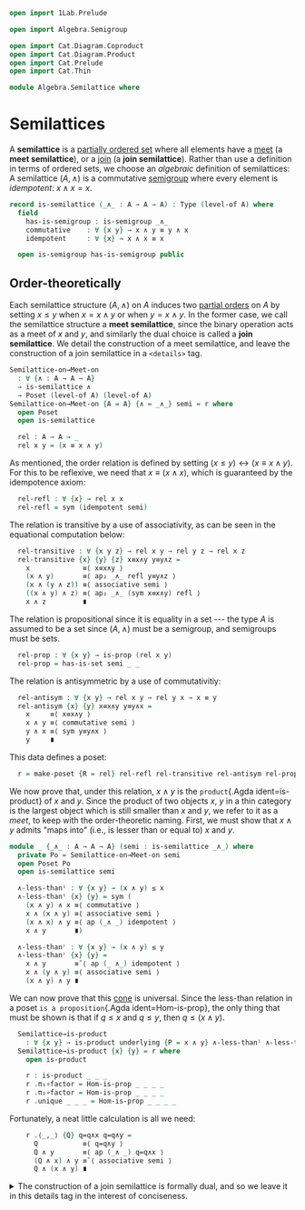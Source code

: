 ```agda
open import 1Lab.Prelude

open import Algebra.Semigroup

open import Cat.Diagram.Coproduct
open import Cat.Diagram.Product
open import Cat.Prelude
open import Cat.Thin

module Algebra.Semilattice where
```

<!--
```agda
private variable
  ℓ : Level
  A : Type ℓ
```
-->

# Semilattices

A **semilattice** is a [partially ordered set] where all elements have a
[meet] (a **meet semilattice**), or a [join] (a **join semilattice**).
Rather than use a definition in terms of ordered sets, we choose an
_algebraic_ definition of semilattices: A semilattice $(A, \land)$ is a
commutative [semigroup] where every element is _idempotent_: $x \land x = x$.

[partially ordered set]: Cat.Thin.html
[meet]: Cat.Diagram.Limit.Base.html
[join]: Cat.Diagram.Colimit.Base.html
[semigroup]: Algebra.Semigroup.html

```agda
record is-semilattice (_∧_ : A → A → A) : Type (level-of A) where
  field
    has-is-semigroup : is-semigroup _∧_
    commutative    : ∀ {x y} → x ∧ y ≡ y ∧ x
    idempotent     : ∀ {x} → x ∧ x ≡ x

  open is-semigroup has-is-semigroup public
```

## Order-theoretically

Each semilattice structure $(A, \land)$ on $A$ induces two [partial
orders] on $A$ by setting $x \le y$ when $x = x \land y$ or when $y = x
\land y$. In the former case, we call the semilattice structure a **meet
semilattice**, since the binary operation acts as a meet of $x$ and $y$,
and similarly the dual choice is called a **join semilattice**. We
detail the construction of a meet semilattice, and leave the
construction of a join semilattice in a `<details>` tag.

[partial orders]: Cat.Thin.html

```agda
Semilattice-on→Meet-on
  : ∀ {∧ : A → A → A}
  → is-semilattice ∧
  → Poset (level-of A) (level-of A)
Semilattice-on→Meet-on {A = A} {∧ = _∧_} semi = r where
  open Poset
  open is-semilattice

  rel : A → A → _
  rel x y = (x ≡ x ∧ y)
```

As mentioned, the order relation is defined by setting $(x \le y)
\leftrightarrow (x ≡ x ∧ y)$. For this to be reflexive, we need that $x
≡ (x ∧ x)$, which is guaranteed by the idempotence axiom:

```agda
  rel-refl : ∀ {x} → rel x x
  rel-refl = sym (idempotent semi)
```

The relation is transitive by a use of associativity, as can be seen in
the equational computation below:

```agda
  rel-transitive : ∀ {x y z} → rel x y → rel y z → rel x z
  rel-transitive {x} {y} {z} x≡x∧y y≡y∧z =
    x             ≡⟨ x≡x∧y ⟩
    (x ∧ y)       ≡⟨ ap₂ _∧_ refl y≡y∧z ⟩
    (x ∧ (y ∧ z)) ≡⟨ associative semi ⟩
    ((x ∧ y) ∧ z) ≡⟨ ap₂ _∧_ (sym x≡x∧y) refl ⟩
    x ∧ z         ∎
```

The relation is propositional since it is equality in a set --- the type
$A$ is assumed to be a set since $(A, \land)$ must be a semigroup, and
semigroups must be sets.

```agda
  rel-prop : ∀ {x y} → is-prop (rel x y)
  rel-prop = has-is-set semi _ _
```

The relation is antisymmetric by a use of commutativitiy:

```agda
  rel-antisym : ∀ {x y} → rel x y → rel y x → x ≡ y
  rel-antisym {x} {y} x≡x∧y y≡y∧x =
    x     ≡⟨ x≡x∧y ⟩
    x ∧ y ≡⟨ commutative semi ⟩
    y ∧ x ≡⟨ sym y≡y∧x ⟩
    y     ∎
```

This data defines a poset:

```agda
  r = make-poset {R = rel} rel-refl rel-transitive rel-antisym rel-prop
```

We now prove that, under this relation, $x \land y$ is the
`product`{.Agda ident=is-product} of $x$ and $y$. Since the product of
two objects $x$, $y$ in a thin category is the largest object which is
still smaller than $x$ and $y$, we refer to it as a _meet_, to keep with
the order-theoretic naming. First, we must show that $x \land y$ admits
"maps into" (i.e., is lesser than or equal to) $x$ and $y$.

```agda
module _ {_∧_ : A → A → A} (semi : is-semilattice _∧_) where
  private Po = Semilattice-on→Meet-on semi
  open Poset Po
  open is-semilattice semi

  ∧-less-thanˡ : ∀ {x y} → (x ∧ y) ≤ x
  ∧-less-thanˡ {x} {y} = sym (
    (x ∧ y) ∧ x ≡⟨ commutative ⟩
    x ∧ (x ∧ y) ≡⟨ associative semi ⟩
    (x ∧ x) ∧ y ≡⟨ ap (_∧ _) idempotent ⟩
    x ∧ y       ∎)

  ∧-less-thanʳ : ∀ {x y} → (x ∧ y) ≤ y
  ∧-less-thanʳ {x} {y} =
    x ∧ y       ≡˘⟨ ap (_ ∧_) idempotent ⟩
    x ∧ (y ∧ y) ≡⟨ associative semi ⟩
    (x ∧ y) ∧ y ∎
```

We can now prove that this [cone] is universal. Since the less-than
relation in a poset `is a proposition`{.Agda ident=Hom-is-prop}, the
only thing that must be shown is that if $q \le x$ and $q \le y$, then
$q \le (x \land y)$.

[cone]: Cat.Diagram.Limit.Base.html#Cone

```agda
  Semilattice→is-product
    : ∀ {x y} → is-product underlying {P = x ∧ y} ∧-less-thanˡ ∧-less-thanʳ
  Semilattice→is-product {x} {y} = r where
    open is-product

    r : is-product _ _ _
    r .π₁∘factor = Hom-is-prop _ _ _ _
    r .π₂∘factor = Hom-is-prop _ _ _ _
    r .unique _ _ _ = Hom-is-prop _ _ _ _
```

Fortunately, a neat little calculation is all we need:

```agda
    r .⟨_,_⟩ {Q} q=q∧x q=q∧y =
      Q           ≡⟨ q=q∧y ⟩
      Q ∧ y       ≡⟨ ap (_∧ _) q=q∧x ⟩
      (Q ∧ x) ∧ y ≡˘⟨ associative semi ⟩
      Q ∧ (x ∧ y) ∎
```

<details>
<summary>The construction of a join semilattice is formally dual, and so
we leave it in this details tag in the interest of conciseness.
</summary>

```agda
Semilattice-on→Join-on
  : ∀ {∨ : A → A → A} → is-semilattice ∨ → Poset (level-of A) (level-of A)
Semilattice-on→Join-on {∨ = _∨_} semi = r where
  open is-semilattice

  transitive : ∀ {x y z} → y ≡ x ∨ y → z ≡ y ∨ z → _
  transitive {x} {y} {z} y=x∨y z=y∨z =
    z           ≡⟨ z=y∨z ⟩
    y ∨ z       ≡⟨ ap₂ _∨_ y=x∨y refl ⟩
    (x ∨ y) ∨ z ≡⟨ sym (associative semi) ⟩
    x ∨ (y ∨ z) ≡⟨ ap₂ _∨_ refl (sym z=y∨z) ⟩
    x ∨ z ∎

  antisym : ∀ {x y} → _ → _ → _
  antisym {x} {y} y=x∨y x=y∨x =
     x     ≡⟨ x=y∨x ⟩
     y ∨ x ≡⟨ commutative semi ⟩
     x ∨ y ≡⟨ sym y=x∨y ⟩
     y     ∎

  r : Poset _ _
  r = make-poset
    {R = λ x y → y ≡ (x ∨ y)}
    (sym (idempotent semi)) transitive antisym (has-is-set semi _ _)
```

We also have that, under this order relation, the semilattice operator
gives the coproduct (join) of the operands, as promised.

-- ```agda
module _ {_∨_ : A → A → A} (semi : is-semilattice _∨_) where
  private Po = Semilattice-on→Join-on semi
  open Poset Po
  open is-semilattice semi

  ∨-greater-thanˡ : ∀ {x y} → x ≤ (x ∨ y)
  ∨-greater-thanˡ {x} {y} =
    x ∨ y       ≡˘⟨ ap (_∨ _) idempotent ⟩
    (x ∨ x) ∨ y ≡˘⟨ associative semi ⟩
    x ∨ (x ∨ y) ∎

  ∨-greater-thanʳ : ∀ {x y} → y ≤ (x ∨ y)
  ∨-greater-thanʳ {x} {y} =
    x ∨ y       ≡˘⟨ ap (_ ∨_) idempotent ⟩
    x ∨ (y ∨ y) ≡⟨ associative semi ⟩
    (x ∨ y) ∨ y ≡˘⟨ ap (_∨ _) commutative ⟩
    (y ∨ x) ∨ y ≡˘⟨ associative semi ⟩
    y ∨ (x ∨ y) ∎

  Semilattice→is-coproduct
    : ∀ {x y} → is-coproduct underlying {P = x ∨ y} ∨-greater-thanˡ ∨-greater-thanʳ
  Semilattice→is-coproduct {x} {y} = c where
    open is-coproduct
    c : is-coproduct _ _ _
    c .[_,_] {Q} q=x∨q q=y∨q =
      Q           ≡⟨ q=x∨q ⟩
      x ∨ Q       ≡⟨ ap (_ ∨_) q=y∨q ⟩
      x ∨ (y ∨ Q) ≡⟨ associative semi ⟩
      (x ∨ y) ∨ Q ∎
    c .in₀∘factor = Hom-is-prop _ _ _ _
    c .in₁∘factor = Hom-is-prop _ _ _ _
    c .unique _ _ _ = Hom-is-prop _ _ _ _
```
</details>

## Maps

As is typical with algebraic structures, we define a semilattice
homomorphism as being a map which commutes with the binary operator.
Since being a semilattice is a _property_ of $(A, \land)$, we have a
characterisation of identifications of semilattices: Two semilattices
are identified precisely when their underlying types are equivalent by
some homomorphic equivalence.

```agda
is-semilattice-is-prop : ∀ {∧ : A → A → A} → is-prop (is-semilattice ∧)
is-semilattice-is-prop x y i = p where
  open is-semilattice

  p : is-semilattice _
  p .has-is-semigroup =
    is-semigroup-is-prop (x .has-is-semigroup) (y .has-is-semigroup) i
  p .commutative = x .has-is-set _ _ (x .commutative) (y .commutative) i
  p .idempotent = x .has-is-set _ _ (x .idempotent) (y .idempotent) i
```

A **semilattice structure** on a type $A$ equips the type with an
operator $\land$ and the proof that this operator has the properties of
a semilattice.

```agda
record Semilattice-on {ℓ} (A : Type ℓ) : Type ℓ where
  field
    ∧ : A → A → A
    has-is-semilattice : is-semilattice ∧

  open is-semilattice has-is-semilattice public

  -- Considered as a meet-semilattice:
  →Meet : Poset ℓ ℓ
  →Meet = Semilattice-on→Meet-on has-is-semilattice

  -- Considered as a join-semilattice:
  →Join : Poset ℓ ℓ
  →Join = Semilattice-on→Join-on has-is-semilattice

  ∨ : A → A → A
  ∨ = ∧

open Semilattice-on using (→Meet ; →Join)

Semilattice : ∀ ℓ → Type (lsuc ℓ)
Semilattice ℓ = Σ (Semilattice-on {ℓ = ℓ})
```

The property `is-semilattice-hom`{.Agda} follows the trend of naming the
operator $\land$; However, it also exports a renaming of the
preservation datum `pres-∧`{.Agda} which refers to the operator as
$\lor$.

```agda
record is-semilattice-hom (A B : Semilattice ℓ) (f : A .fst → B .fst) : Type ℓ where
  private
    module A = Semilattice-on (A .snd)
    module B = Semilattice-on (B .snd)

  field
    pres-∧ : ∀ x y → f (A.∧ x y) ≡ B.∧ (f x) (f y)

  -- Considered as a homomorphism of join semilattices:

  pres-∨ : ∀ x y → f (A.∨ x y) ≡ B.∨ (f x) (f y)
  pres-∨ = pres-∧

Semilattice≃ : (A B : Semilattice ℓ) (f : A .fst ≃ B .fst) → Type ℓ
Semilattice≃ A B = is-semilattice-hom A B ∘ fst
```

Using the automated machinery for deriving `is-univalent`{.Agda} proofs,
we get the promised characterisation of identifications in the type of
semilattices.

```agda
Semilattice-univalent : ∀ {ℓ} → is-univalent (HomT→Str (Semilattice≃ {ℓ = ℓ}))
Semilattice-univalent {ℓ = ℓ} =
  Derive-univalent-record (record-desc (Semilattice-on {ℓ = ℓ}) Semilattice≃
    (record:
      field[ Semilattice-on.∧ by is-semilattice-hom.pres-∧ ]
      axiom[ Semilattice-on.has-is-semilattice by (λ _ → is-semilattice-is-prop) ]))
```

Any semilattice homomorphism is `monotone`{.Agda ident=is-monotone} when
considered as a map between the posets induced by a semilattice,
regardless of whether we consider it as a meet or as a join semilattice.

```agda
module _
  {A B : Semilattice ℓ} (f : A .fst → B .fst) (ishom : is-semilattice-hom A B f)
  where
    private
      module A = Semilattice-on (A .snd)
      module B = Semilattice-on (B .snd)

    open is-semilattice-hom ishom

    is-semilattice-hom→is-monotone-meet
      : Monotone-map A.→Meet B.→Meet
    is-semilattice-hom→is-monotone-meet =
      make-monotone-map A.→Meet B.→Meet f λ x y x=x∧y →
        f x             ≡⟨ ap f x=x∧y ⟩
        f (A.∧ x y)     ≡⟨ pres-∧ _ _ ⟩
        B.∧ (f x) (f y) ∎

    is-semilattice-hom→is-monotone-join
      : Monotone-map A.→Join B.→Join
    is-semilattice-hom→is-monotone-join =
      make-monotone-map A.→Join B.→Join f λ x y y=x∨y →
        f y             ≡⟨ ap f y=x∨y ⟩
        f (A.∨ x y)     ≡⟨ pres-∨ _ _ ⟩
        B.∨ (f x) (f y) ∎
```
